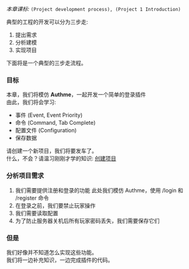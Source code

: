 *本章课标:* `(Project development process), (Project 1 Introduction)`

典型的工程的开发可以分为三步走:
1. 提出需求
2. 分析建模
3. 实现项目

下面将是一个典型的三步走流程。

### 目标

本章，我们将模仿 **Authme**，一起开发一个简单的登录插件  
由此，我们将会学习:
- 事件 (Event, Event Priority)
- 命令 (Command, Tab Complete)
- 配置文件 (Configuration)
- 保存数据

请创建一个新项目，我们将要发车了。  
什么，不会？请温习刚刚才学的知识:  [创建项目](0-2%20创建项目.md)

### 分析项目需求
1. 我们需要提供注册和登录的功能
    此处我们模仿 Authme，使用 /login 和 /register 命令
2. 在登录之前，我们要禁止玩家操作
3. 我们需要读取配置
4. 为了防止服务器关机后所有玩家密码丢失，我们需要保存它们

### 但是
我们好像并不知道怎么实现这些功能。  
我们将一边补充知识，一边完成插件的代码。
